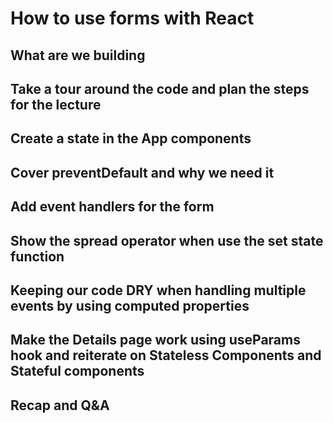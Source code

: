 # How to use forms with React

## What are we building

## Take a tour around the code and plan the steps for the lecture

## Create a state in the App components

## Cover preventDefault and why we need it

## Add event handlers for the form

## Show the spread operator when use the set state function

## Keeping our code DRY when handling multiple events by using computed properties


## Make the Details page work using useParams hook and reiterate on Stateless Components and Stateful components
## Recap and Q&A 

